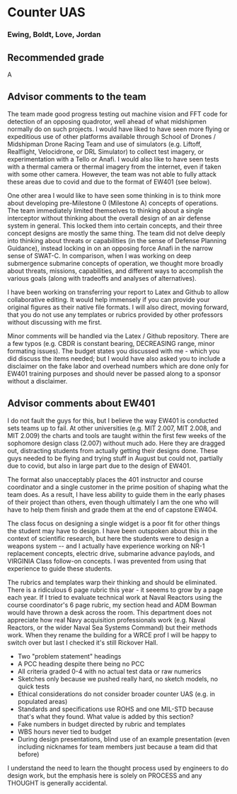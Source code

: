 # Counter UAS
### Ewing, Boldt, Love, Jordan

## Recommended grade
A

## Advisor comments to the team
The team made good progress testing out machine vision and FFT code for detection of an opposing quadrotor, well ahead of what midshipmen normally do on such projects. I would have liked to have seen more flying or expeditious use of other platforms available through School of Drones / Midshipman Drone Racing Team and use of simulators (e.g. Liftoff, Realflight, Velocidrone, or DRL Simulator) to collect test imagery, or experimentation with a Tello or Anafi. I would also like to have seen tests with a thermal camera or thermal imagery from the internet, even if taken with some other camera. However, the team was not able to fully attack these areas due to covid and due to the format of EW401 (see below). 

One other area I would like to have seen some thinking in is to think more about developing pre-Milestone 0 (Milestone A) concepts of operations. The team immediately limited themselves to thinking about a single interceptor without thinking about the overall design of an air defense system in general. This locked them into certain concepts, and their three concept designs are mostly the same thing. The team did not delve deeply into thinking about threats or capabilities (in the sense of Defense Planning Guidance), instead locking in on an opposing force Anafi in the narrow sense of SWAT-C. In comparison, when I was working on deep submergence submarine concepts of operation, we thought more broadly about threats, missions, capabilities, and different ways to accomplish the various goals (along with tradeoffs and analyses of alternatives). 

I have been working on transferring your report to Latex and Github to allow collaborative editing. It would help immensely if you can provide your original figures as their native file formats. I will also direct, moving forward, that you do not use any templates or rubrics provided by other professors without discussing with me first. 

Minor comments will be handled via the Latex / Github repository. There are a few typos (e.g. CBDR is constant bearing, DECREASING range, minor formating issues). The budget states you discussed with me - which you did discuss the items needed; but I would have also asked you to include a disclaimer on the fake labor and overhead numbers which are done only for EW401 training purposes and should never be passed along to a sponsor without a disclaimer.  

## Advisor comments about EW401
I do not fault the guys for this, but I believe the way EW401 is conducted sets teams up to fail. At other universities (e.g. MIT 2.007, MIT 2.008, and MIT 2.009) the charts and tools are taught within the first few weeks of the sophomore design class (2.007) without much ado. Here they are dragged out, distracting students from actually getting their designs done. These guys needed to be flying and trying stuff in August but could not, partially due to covid, but also in large part due to the design of EW401. 

The format also unacceptably places the 401 instructor and course coordinator and a single customer in the prime position of shaping what the team does. As a result, I have less ability to guide them in the early phases of their project than others, even though ultimately I am the one who will have to help them finish and grade them at the end of capstone EW404. 

The class focus on designing a single widget is a poor fit for other things the student may have to design. I have been outspoken about this in the context of scientific research, but here the students were to design a weapons system -- and I actually have experience working on NR-1 replacement concepts, electric drive, submarine advance paylods, and VIRGINIA Class follow-on concepts. I was prevented from using that experience to guide these students. 

The rubrics and templates warp their thinking and should be eliminated. There is a ridiculous 6 page rubric this year - it seeems to grow by a page each year. If I tried to evaluate technical work at Naval Reactors using the course coordinator's 6 page rubric, my section head and ADM Bowman would have thrown a desk across the room. This department does not appreciate how real Navy acquisition professionals work (e.g. Naval Reactors, or the wider Naval Sea Systems Command) but their methods work. When they rename the building for a WRCE prof I will be happy to switch over but last I checked it's still Rickover Hall. 
  * Two "problem statement" headings
  * A PCC heading despite there being no PCC
  * All criteria graded 0-4 with no actual test data or raw numerics
  * Sketches only because we pushed really hard, no sketch models, no quick tests
  * Ethical considerations do not consider broader counter UAS (e.g. in populated areas)
  * Standards and specifications use ROHS and one MIL-STD because that's what they found. What value is added by this section? 
  * Fake numbers in budget directed by rubric and templates
  * WBS hours never tied to budget
  * During design presentations, blind use of an example presentation (even including nicknames for team members just because a team did that before)
  
I understand the need to learn the thought process used by engineers to do design work, but the emphasis here is solely on PROCESS and any THOUGHT is generally accidental. 


